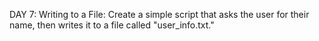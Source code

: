DAY 7: Writing to a File:
   Create a simple script that asks the user for their name, then writes it to a file called "user_info.txt."

